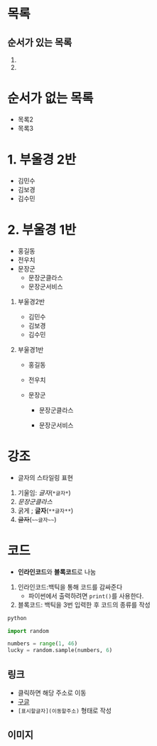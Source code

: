 # 목록

## 순서가 있는 목록

1. 
2.  

# 순서가 없는 목록

- 목록2 
- 목록3

# 1. 부울경 2반

- 김민수
- 김보경
- 김수민

# 2. 부울경 1반

- 홍길동
- 전우치
- 문장군
  - 문장군클라스
  - 문장군서비스

1. 부울경2반

   - 김민수
   - 김보경
   - 김수민

2. 부울경1반

   - 홍길동

   - 전우치

   - 문장군

     - 문장군클라스

     - 문장군서비스

# 강조

- 글자의 스타일링 표현

1. 기울임: *글자*(`*글자*`)
2. *문장군클라스*
3. 굵게 ; **글자**(`**글자**`)
4.  ~~글자~~(`~~글자~~`)

# 코드

- **인라인코드**와 **블록코드**로 나눔

1. 인라인코드:백틱을 통해 코드를 감싸준다
   - 파이썬에서 출력하려면 `print()`를 사용한다.
2. 블록코드: 백틱을 3번 입력한 후 코드의 종류를 작성

``` python
python

import random

numbers = range(1, 46)
lucky = random.sample(numbers, 6)
```





## 링크

- 클릭하면 해당 주소로 이동
- [구글](https://google.com)
- `[표시할글자](이동할주소)` 형태로 작성



## 이미지

